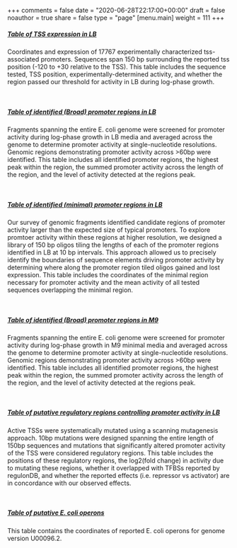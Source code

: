 +++
comments = false
date = "2020-06-28T22:17:00+00:00"
draft = false
noauthor = true
share = false
type = "page"
[menu.main]
weight = 111
+++


##### [Table of TSS expression in LB](/data_tables/TSS_characterization.csv)

Coordinates and expression of 17767 experimentally characterized tss-associated promoters.
Sequences span 150 bp surrounding the reported tss position (-120 to +30 relative to the TSS).
This table includes the sequence tested, TSS position, experimentally-determined activity, and
whether the region passed our threshold for activity in LB during log-phase growth.

<br />

##### [Table of identified (Broad) promoter regions in LB](/data_tables/LB_promoter_regions.csv)

Fragments spanning the entire E. coli genome were screened for promoter activity during log-phase growth in LB media and averaged across the genome to determine promoter activity at single-nucleotide resolutions. Genomic regions demonstrating promoter activity across >60bp were identified. This table includes all identified promoter regions, the highest peak within the region, the summed promoter activity across the length of the region, and the level of activity detected at the regions peak.

<br />

##### [Table of identified (minimal) promoter regions in LB](/data_tables/LB_minimal_promoter_regions.csv)

Our survey of genomic fragments identified candidate regions of promoter activity larger than the expected size of typical promoters. To explore promtoer activity within these regions at higher resolution, we designed a library of 150 bp oligos tiling the lengths of each of the promoter regions identified in LB at 10 bp intervals. This approach allowed us to precisely identify the boundaries of sequence elements driving promoter activity by determining where along the promoter region tiled oligos gained and lost expression. This table includes the coordinates of the minimal region necessary for promoter activity and the mean activity of all tested sequences overlapping the minimal region.

<br />

##### [Table of identified (Broad) promoter regions in M9](/data_tables/M9_promoter_regions.csv)

Fragments spanning the entire E. coli genome were screened for promoter activity during log-phase growth in M9 minimal media and averaged across the genome to determine  promoter activity at single-nucleotide resolutions. Genomic regions demonstrating promoter activity across >60bp were identified. This table includes all identified promoter regions, the highest peak within the region, the summed promoter activity across the length of the region, and the level of activity detected at the regions peak.

<br />

##### [Table of putative regulatory regions controlling promoter activity in LB](/data_tables/regulatory_regions.csv)

Active TSSs were systematically mutated using a scanning mutagenesis approach. 10bp mutations were designed spanning the entire length of 150bp sequences and mutations that significantly altered promoter activity of the TSS were considered regulatory regions. This table includes the positions of these regulatory regions, the log2(fold change) in activity due to mutating these regions, whether it overlapped with TFBSs reported by regulonDB, and whether the reported effects (i.e. repressor vs activator) are in concordance with our observed effects.

<br />

##### [Table of putative E. coli operons](/data_tables/ecoli_operons_U00096.2.csv)

This table contains the coordinates of reported E. coli operons for genome version U00096.2.